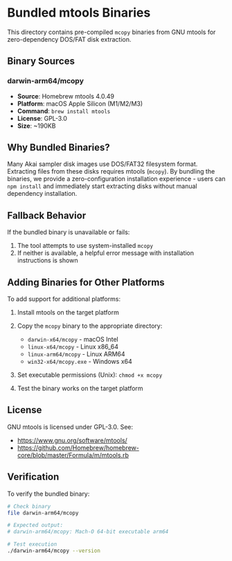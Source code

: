 # Bundled mtools Binaries

This directory contains pre-compiled `mcopy` binaries from GNU mtools for zero-dependency DOS/FAT disk extraction.

## Binary Sources

### darwin-arm64/mcopy
- **Source**: Homebrew mtools 4.0.49
- **Platform**: macOS Apple Silicon (M1/M2/M3)
- **Command**: `brew install mtools`
- **License**: GPL-3.0
- **Size**: ~190KB

## Why Bundled Binaries?

Many Akai sampler disk images use DOS/FAT32 filesystem format. Extracting files from these disks requires mtools (`mcopy`). By bundling the binaries, we provide a zero-configuration installation experience - users can `npm install` and immediately start extracting disks without manual dependency installation.

## Fallback Behavior

If the bundled binary is unavailable or fails:
1. The tool attempts to use system-installed `mcopy`
2. If neither is available, a helpful error message with installation instructions is shown

## Adding Binaries for Other Platforms

To add support for additional platforms:

1. Install mtools on the target platform
2. Copy the `mcopy` binary to the appropriate directory:
   - `darwin-x64/mcopy` - macOS Intel
   - `linux-x64/mcopy` - Linux x86_64
   - `linux-arm64/mcopy` - Linux ARM64
   - `win32-x64/mcopy.exe` - Windows x64

3. Set executable permissions (Unix): `chmod +x mcopy`
4. Test the binary works on the target platform

## License

GNU mtools is licensed under GPL-3.0. See:
- https://www.gnu.org/software/mtools/
- https://github.com/Homebrew/homebrew-core/blob/master/Formula/m/mtools.rb

## Verification

To verify the bundled binary:

```bash
# Check binary
file darwin-arm64/mcopy

# Expected output:
# darwin-arm64/mcopy: Mach-O 64-bit executable arm64

# Test execution
./darwin-arm64/mcopy --version
```

